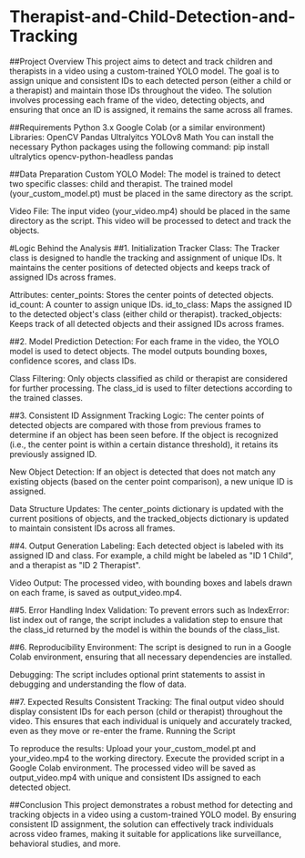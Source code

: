 # Therapist-and-Child-Detection-and-Tracking

##Project Overview
This project aims to detect and track children and therapists in a video using a custom-trained YOLO model. The goal is to assign unique and consistent IDs to each detected person (either a child or a therapist) and maintain those IDs throughout the video. The solution involves processing each frame of the video, detecting objects, and ensuring that once an ID is assigned, it remains the same across all frames.

##Requirements
Python 3.x
Google Colab (or a similar environment)
Libraries:
OpenCV
Pandas
Ultralyitcs YOLOv8
Math
You can install the necessary Python packages using the following command:
  pip install ultralytics opencv-python-headless pandas
  
##Data Preparation
Custom YOLO Model: The model is trained to detect two specific classes: child and therapist. The trained model (your_custom_model.pt) must be placed in the same directory as the script.

Video File: The input video (your_video.mp4) should be placed in the same directory as the script. This video will be processed to detect and track the objects.

#Logic Behind the Analysis
##1. Initialization
Tracker Class: The Tracker class is designed to handle the tracking and assignment of unique IDs. It maintains the center positions of detected objects and keeps track of assigned IDs across frames.

Attributes:
center_points: Stores the center points of detected objects.
id_count: A counter to assign unique IDs.
id_to_class: Maps the assigned ID to the detected object's class (either child or therapist).
tracked_objects: Keeps track of all detected objects and their assigned IDs across frames.

##2. Model Prediction
Detection: For each frame in the video, the YOLO model is used to detect objects. The model outputs bounding boxes, confidence scores, and class IDs.

Class Filtering: Only objects classified as child or therapist are considered for further processing. The class_id is used to filter detections according to the trained classes.

##3. Consistent ID Assignment
Tracking Logic: The center points of detected objects are compared with those from previous frames to determine if an object has been seen before. If the object is recognized (i.e., the center point is within a certain distance threshold), it retains its previously assigned ID.

New Object Detection: If an object is detected that does not match any existing objects (based on the center point comparison), a new unique ID is assigned.

Data Structure Updates: The center_points dictionary is updated with the current positions of objects, and the tracked_objects dictionary is updated to maintain consistent IDs across all frames.

##4. Output Generation
Labeling: Each detected object is labeled with its assigned ID and class. For example, a child might be labeled as "ID 1 Child", and a therapist as "ID 2 Therapist".

Video Output: The processed video, with bounding boxes and labels drawn on each frame, is saved as output_video.mp4.

##5. Error Handling
Index Validation: To prevent errors such as IndexError: list index out of range, the script includes a validation step to ensure that the class_id returned by the model is within the bounds of the class_list.

##6. Reproducibility
Environment: The script is designed to run in a Google Colab environment, ensuring that all necessary dependencies are installed.

Debugging: The script includes optional print statements to assist in debugging and understanding the flow of data.

##7. Expected Results
Consistent Tracking: The final output video should display consistent IDs for each person (child or therapist) throughout the video. This ensures that each individual is uniquely and accurately tracked, even as they move or re-enter the frame.
Running the Script

To reproduce the results:
Upload your your_custom_model.pt and your_video.mp4 to the working directory.
Execute the provided script in a Google Colab environment.
The processed video will be saved as output_video.mp4 with unique and consistent IDs assigned to each detected object.

##Conclusion
This project demonstrates a robust method for detecting and tracking objects in a video using a custom-trained YOLO model. By ensuring consistent ID assignment, the solution can effectively track individuals across video frames, making it suitable for applications like surveillance, behavioral studies, and more.


